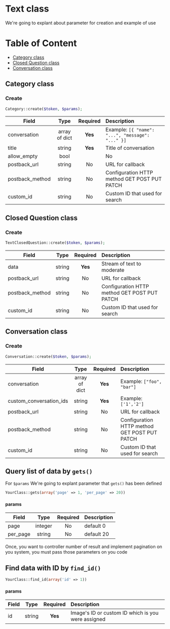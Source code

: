 # Text class
We're going to explant about parameter for creation and example of use 

# Table of Content
- [Category class](#category-class)
- [Closed Question class](#closed-question-class)
- [Conversation class](#conversation-class)

## Category class

### Create

```php
Category::create($token, $params);
```


|Field        | Type           | Required  | Description |
| ------------- |:-------------:| :-----:| :-----|
| conversation| array of dict|**Yes**| Example: `[{ "name": "...", "message": "..." }]`|
|title|string|**Yes**|Title of conversation|
|allow_empty |bool| |No|Answer can be empty|
|postback_url|string|No|URL for callback|
|postback_method| string|No| Configuration HTTP method GET POST PUT PATCH|
|custom_id| string|No| Custom ID that used for search|


## Closed Question class

### Create

```php
TextClosedQuestion::create($token, $params);
```

|Field        | Type           | Required  | Description |
| ------------- |:-------------:| :-----:| :-----|
|data|string|**Yes**|Stream of text to moderate|
|postback_url|string|No|URL for callback|
|postback_method| string|No| Configuration HTTP method GET POST PUT PATCH|
|custom_id| string|No| Custom ID that used for search|


## Conversation class

### Create

```php
Conversation::create($token, $params);
```

|Field        | Type           | Required  | Description |
| ------------- |:-------------:| :-----:| :-----|
|conversation| array of dict|**Yes**| Example: `["foo", "bar"]`|
|custom_conversation_ids|string|**Yes**|Example: `['1','2']`|
|postback_url|string|No|URL for callback|
|postback_method| string|No| Configuration HTTP method GET POST PUT PATCH|
|custom_id| string|No| Custom ID that used for search|



## Query list of data by `gets()`
For `$params` We're going to explant parameter that `gets()`  has been defined

```php
YourClass::gets(array('page' => 1, 'per_page' => 20))
```

#### params
| Field        | Type           | Required  | Description |
| ------------- |:-------------:| :-----:| :-----|
| page     | 	integer | No | default 0|
| per_page 	     | string      | No | default 20 |

Once, you want to controller number of result and implement pagination on you system, you must pass those parameters on you code


## Find data with ID by `find_id()`

```php
YourClass::find_id(array('id' => 1))
```
#### params
| Field        | Type           | Required  | Description |
| ------------- |:-------------:| :----:| :-----|
| id	     | string  |   **Yes** | Image's ID or custom ID which is you were assigned|
